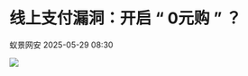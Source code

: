 #  线上支付漏洞：开启 “ 0元购 ” ？   
 蚁景网安   2025-05-29 08:30  
  
![](https://mmbiz.qpic.cn/mmbiz_jpg/TL4Y9UAcgrtpq7gPQbvdN7WcRs6XuMIbAoFDenpr9JK1gAU91ddKHkQHQoSOdnoU02jGMKpJvaOjk7WY1iczia4w/640?wx_fmt=jpeg&from=appmsg "")  
  
